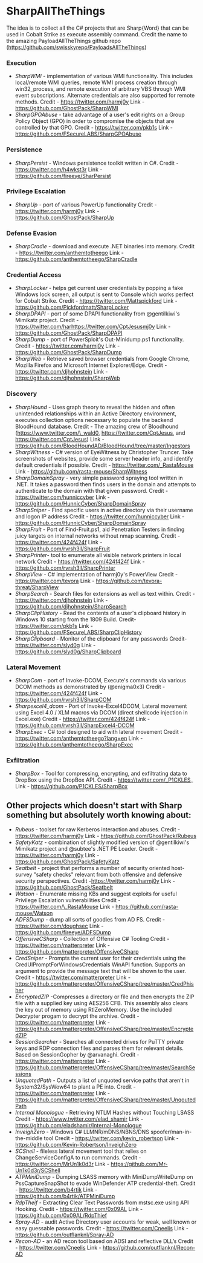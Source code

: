 # SharpAllTheThings
The idea is to collect all the C# projects that are Sharp{Word} that can be used in Cobalt Strike as execute assembly command.
Credit the name to the amazing PayloadAllTheThings github repo (https://github.com/swisskyrepo/PayloadsAllTheThings)

### Execution
- _SharpWMI_ - implementation of various WMI functionality. This includes local/remote WMI queries, remote WMI process creation through win32_process, and remote execution of arbitrary VBS through WMI event subscriptions. Alternate credentials are also supported for remote methods.
Credit - https://twitter.com/harmj0y
Link - https://github.com/GhostPack/SharpWMI
- _SharpGPOAbuse_ - take advantage of a user's edit rights on a Group Policy Object (GPO) in order to compromise the objects that are controlled by that GPO.
Credit - https://twitter.com/pkb1s
Link - https://github.com/FSecureLABS/SharpGPOAbuse

### Persistence
- _SharpPersist_ - Windows persistence toolkit written in C#. 
Credit - https://twitter.com/h4wkst3r
Link - https://github.com/fireeye/SharPersist

### Privilege Escalation
- _SharpUp_ -  port of various PowerUp functionality
Credit -  https://twitter.com/harmj0y
Link - https://github.com/GhostPack/SharpUp

### Defense Evasion
- _SharpCradle_ - download and execute .NET binaries into memory.
Credit - https://twitter.com/anthemtotheego
Link - https://github.com/anthemtotheego/SharpCradle

### Credential Access
- _SharpLocker_ - helps get current user credentials by popping a fake Windows lock screen, all output is sent to Console which works perfect for Cobalt Strike.
Credit -  https://twitter.com/Mattspickford
Link - https://github.com/Pickfordmatt/SharpLocker
- _SharpDPAPI_ - port of some DPAPI functionality from @gentilkiwi's Mimikatz project.
Credit - https://twitter.com/harhttps://twitter.com/CptJesusmj0y
Link - https://github.com/GhostPack/SharpDPAPI
- _SharpDump_ -  port of PowerSploit's Out-Minidump.ps1 functionality.
Credit - https://twitter.com/harmj0y
Link - https://github.com/GhostPack/SharpDump
- _SharpWeb_ - Retrieve saved browser credentials from Google Chrome, Mozilla Firefox and Microsoft Internet Explorer/Edge.
Credit - https://twitter.com/djhohnstein
Link - https://github.com/djhohnstein/SharpWeb

### Discovery
- _SharpHound_ -  Uses graph theory to reveal the hidden and often unintended relationships within an Active Directory environment, executes collection options necessary to populate the backend BloodHound database. 
Credit -  The amazing crew of Bloodhound (https://www.twitter.com/\_wald0, https://twitter.com/CptJesus, and https://twitter.com/CptJesus)
Link - https://github.com/BloodHoundAD/BloodHound/tree/master/Ingestors
- _SharpWitness_ - C# version of EyeWitness by Christopher Truncer. Take screenshots of websites, provide some server header info, and identify default credentials if possible.
Credit - https://twitter.com/_RastaMouse
Link - https://github.com/rasta-mouse/SharpWitness
- _SharpDomainSpray_ -  very simple password spraying tool written in .NET. It takes a password then finds users in the domain and attempts to authenticate to the domain with that given password.
Credit - https://twitter.com/hunniccyber
Link - https://github.com/HunnicCyber/SharpDomainSpray
- _SharpSniper_ -  Find specific users in active directory via their username and logon IP address
Credit - https://twitter.com/hunniccyber
Link - https://github.com/HunnicCyber/SharpDomainSpray
- _SharpFruit_ - Port of Find-Fruit.ps1, aid Penetration Testers in finding juicy targets on internal networks without nmap scanning.
Credit - https://twitter.com/424f424f
Link - https://github.com/rvrsh3ll/SharpFruit
- _SharpPrinter_- tool to enumerate all visible network printers in local network
Credit - https://twitter.com/424f424f
Link - https://github.com/rvrsh3ll/SharpPrinter
- _SharpView_ - C# implementation of harmj0y's PowerView
Credit - https://twitter.com/tevora
Link - https://github.com/tevora-threat/SharpView
- _SharpSearch_ - Search files for extensions as well as text within.
Credit - https://twitter.com/djhohnstein
Link - https://github.com/djhohnstein/SharpSearch
- _SharpClipHistory_ - Read the contents of a user's clipboard history in Windows 10 starting from the 1809 Build.
Credit- https://twitter.com/pkb1s
Link - https://github.com/FSecureLABS/SharpClipHistory
- _SharpClipboard_ - Monitor of the clipboard for any passwords
Credit- https://twitter.com/slyd0g
Link - https://github.com/slyd0g/SharpClipboard

### Lateral Movement
- _SharpCom_ -  port of Invoke-DCOM, Execute's commands via various DCOM methods as demonstrated by (@enigma0x3)
Credit - https://twitter.com/424f424f
Link - https://github.com/rvrsh3ll/SharpCOM
- _Sharpexcel4\_dcom_ - Port of Invoke-Excel4DCOM, Lateral movement using Excel 4.0 / XLM macros via DCOM (direct shellcode injection in Excel.exe)
Credit - https://twitter.com/424f424f
Link - https://github.com/rvrsh3ll/SharpExcel4-DCOM
- _SharpExec_ - C# tool designed to aid with lateral movement
Credit - https://twitter.com/anthemtotheego?lang=en
Link - https://github.com/anthemtotheego/SharpExec

### Exfiltration
- _SharpBox_ - Tool for compressing, encrypting, and exfiltrating data to DropBox using the DropBox API.
Credit -  https://twitter.com/_P1CKLES_
Link - https://github.com/P1CKLES/SharpBox



## Other projects which doesn't start with Sharp something but absolutely worth knowing about:
- _Rubeus_ - toolset for raw Kerberos interaction and abuses.
Credit - https://twitter.com/harmj0y
Link - https://github.com/GhostPack/Rubeus
- _SafetyKatz_ - combination of slightly modified version of @gentilkiwi's Mimikatz project and @subtee's .NET PE Loader.
Credit - https://twitter.com/harmj0y
Link - https://github.com/GhostPack/SafetyKatz
- _Seatbelt_ - project that performs a number of security oriented host-survey "safety checks" relevant from both offensive and defensive security perspectives.
Credit  -https://twitter.com/harmj0y
Link - https://github.com/GhostPack/Seatbelt
- _Watson_ -  Enumerate missing KBs and suggest exploits for useful Privilege Escalation vulnerabilities
Credit - https://twitter.com/\_RastaMouse
Link - https://github.com/rasta-mouse/Watson
- _ADFSDump_ -  dump all sorts of goodies from AD FS.
Credit - https://twitter.com/doughsec
Link - https://github.com/fireeye/ADFSDump
- _OffensiveCSharp_ - Collection of Offensive C# Tooling
Credit - https://twitter.com/matterpreter
Link - https://github.com/matterpreter/OffensiveCSharp
- _CredSniper_ - Prompts the current user for their credentials using the CredUIPromptForWindowsCredentials WinAPI function. Supports an argument to provide the message text that will be shown to the user.
Credit - https://twitter.com/matterpreter
Link - https://github.com/matterpreter/OffensiveCSharp/tree/master/CredPhisher
- _EncryptedZIP_ -Compresses a directory or file and then encrypts the ZIP file with a supplied key using AES256 CFB. This assembly also clears the key out of memory using RtlZeroMemory. Use the included Decrypter progam to decrypt the archive.
Credit - https://twitter.com/matterpreter
Link - https://github.com/matterpreter/OffensiveCSharp/tree/master/EncryptedZIP
- _SessionSearcher_ - Searches all connected drives for PuTTY private keys and RDP connection files and parses them for relevant details. Based on SessionGopher by @arvanaghi.
Credit - https://twitter.com/matterpreter
Link -https://github.com/matterpreter/OffensiveCSharp/tree/master/SearchSessions
- _UnquotedPath_ - Outputs a list of unquoted service paths that aren't in System32/SysWow64 to plant a PE into. 
Credit -https://twitter.com/matterpreter
Link - https://github.com/matterpreter/OffensiveCSharp/tree/master/UnqoutedPath
- _Internal Monologue_ - Retrieving NTLM Hashes without Touching LSASS
Credit - https://www.twitter.com/elad_shamir
Link - https://github.com/eladshamir/Internal-Monologue
- _InveighZero_ - Windows C# LLMNR/mDNS/NBNS/DNS spoofer/man-in-the-middle tool
Credit - https://twitter.com/kevin_robertson
Link - https://github.com/Kevin-Robertson/InveighZero
- _SCShell_ - fileless lateral movement tool that relies on ChangeServiceConfigA to run commands.
Credit - https://twitter.com/MrUn1k0d3r
Link - https://github.com/Mr-Un1k0d3r/SCShell
- _ATPMiniDump_ - Dumping LSASS memory with MiniDumpWriteDump on PssCaptureSnapShot to evade WinDefender ATP credential-theft.
Credit - https://twitter.com/b4rtik
Link - https://github.com/b4rtik/ATPMiniDump
- _RdpTheif_ - Extracting Clear Text Passwords from mstsc.exe using API Hooking.
Credit - https://twitter.com/0x09AL
Link - https://github.com/0x09AL/RdpThief
- _Spray-AD_ -  audit Active Directory user accounts for weak, well known or easy guessable passwords.
Credit - https://twitter.com/Cneelis
Link - https://github.com/outflanknl/Spray-AD
- _Recon-AD_ - an AD recon tool based on ADSI and reflective DLL’s
Credit - https://twitter.com/Cneelis
Link - https://github.com/outflanknl/Recon-AD
